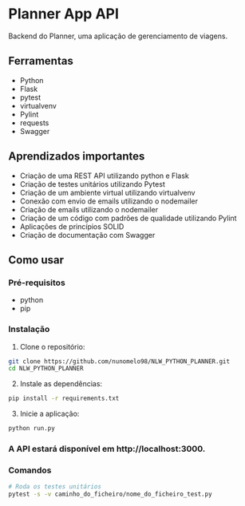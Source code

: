 # Planner App API
Backend do Planner, uma aplicação de gerenciamento de viagens.

## Ferramentas
- Python
- Flask
- pytest
- virtualvenv
- Pylint
- requests
- Swagger

## Aprendizados importantes
- Criação de uma REST API utilizando python e Flask
- Criação de testes unitários utilizando Pytest
- Criação de um ambiente virtual utilizando virtualvenv
- Conexão com envio de emails utilizando o nodemailer
- Criação de emails utilizando o nodemailer
- Criação de um código com padrões de qualidade utilizando Pylint
- Aplicações de princípios SOLID
- Criação de documentação com Swagger


## Como usar

### Pré-requisitos
- python
- pip

### Instalação

1. Clone o repositório:
```sh
git clone https://github.com/nunomelo98/NLW_PYTHON_PLANNER.git
cd NLW_PYTHON_PLANNER
```

2. Instale as dependências:
```sh
pip install -r requirements.txt
```
3. Inicie a aplicação:
```sh
python run.py
```
### A API estará disponível em http://localhost:3000.

### Comandos
```sh
# Roda os testes unitários
pytest -s -v caminho_do_ficheiro/nome_do_ficheiro_test.py
```
